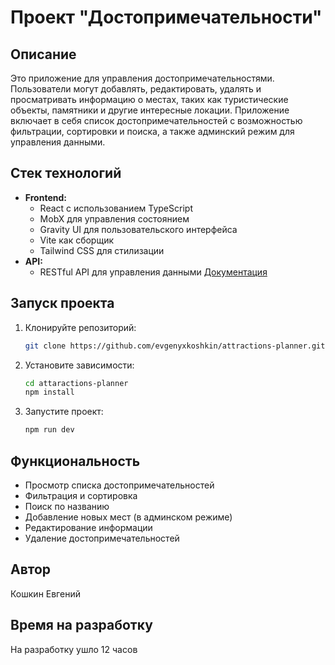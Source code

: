 # Проект "Достопримечательности"

## Описание

Это приложение для управления достопримечательностями. Пользователи могут добавлять, редактировать, удалять и просматривать информацию о местах, таких как туристические объекты, памятники и другие интересные локации. Приложение включает в себя список достопримечательностей с возможностью фильтрации, сортировки и поиска, а также админский режим для управления данными.

## Стек технологий

- **Frontend:**
  - React с использованием TypeScript
  - MobX для управления состоянием
  - Gravity UI для пользовательского интерфейса
  - Vite как сборщик
  - Tailwind CSS для стилизации
- **API:**
  - RESTful API для управления данными [Документация](./attaractions-planner/docs/API.md)  

## Запуск проекта

1. Клонируйте репозиторий:
   ```bash
   git clone https://github.com/evgenyxkoshkin/attractions-planner.git
   ```
2. Установите зависимости:
   ```bash
   cd attaractions-planner
   npm install
   ```
3. Запустите проект:
   ```bash
   npm run dev
   ```

## Функциональность

- Просмотр списка достопримечательностей
- Фильтрация и сортировка
- Поиск по названию
- Добавление новых мест (в админском режиме)
- Редактирование информации
- Удаление достопримечательностей

## Автор
Кошкин Евгений 

## Время на разработку
На разработку ушло 12 часов 